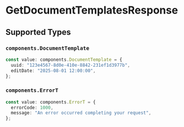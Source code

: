 # GetDocumentTemplatesResponse


## Supported Types

### `components.DocumentTemplate`

```typescript
const value: components.DocumentTemplate = {
  uuid: "123e4567-8d0e-410e-8842-231ef1d3977b",
  editDate: "2025-08-01 12:00:00",
};
```

### `components.ErrorT`

```typescript
const value: components.ErrorT = {
  errorCode: 1000,
  message: "An error occurred completing your request",
};
```

